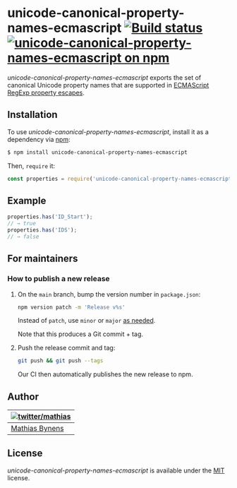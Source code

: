 # unicode-canonical-property-names-ecmascript [![Build status](https://travis-ci.org/mathiasbynens/unicode-canonical-property-names-ecmascript.svg?branch=main)](https://travis-ci.org/mathiasbynens/unicode-canonical-property-names-ecmascript) [![unicode-canonical-property-names-ecmascript on npm](https://img.shields.io/npm/v/unicode-canonical-property-names-ecmascript)](https://www.npmjs.com/package/unicode-canonical-property-names-ecmascript)  
  
_unicode-canonical-property-names-ecmascript_ exports the set of canonical Unicode property names that are supported in [ECMAScript RegExp property escapes](https://github.com/tc39/proposal-regexp-unicode-property-escapes).  
  
## Installation  
  
To use _unicode-canonical-property-names-ecmascript_, install it as a dependency via [npm](https://www.npmjs.com/):  
  
```bash  
$ npm install unicode-canonical-property-names-ecmascript  
```  
  
Then, `require` it:  
  
```js  
const properties = require('unicode-canonical-property-names-ecmascript');  
```  
  
## Example  
  
```js  
properties.has('ID_Start');  
// → true  
properties.has('IDS');  
// → false  
```  
  
## For maintainers  
  
### How to publish a new release  
  
1. On the `main` branch, bump the version number in `package.json`:  
  
    ```sh  
    npm version patch -m 'Release v%s'  
    ```  
  
    Instead of `patch`, use `minor` or `major` [as needed](https://semver.org/).  
  
    Note that this produces a Git commit + tag.  
  
1. Push the release commit and tag:  
  
    ```sh  
    git push && git push --tags  
    ```  
  
    Our CI then automatically publishes the new release to npm.  
  
## Author  
  
| [![twitter/mathias](https://gravatar.com/avatar/24e08a9ea84deb17ae121074d0f17125?s=70)](https://twitter.com/mathias "Follow @mathias on Twitter") |  
|---|  
| [Mathias Bynens](https://mathiasbynens.be/) |  
  
## License  
  
_unicode-canonical-property-names-ecmascript_ is available under the [MIT](https://mths.be/mit) license.  
